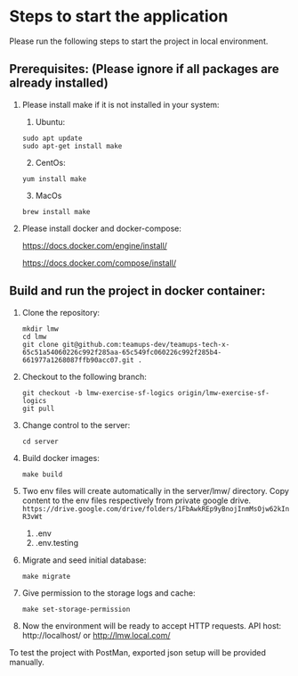 
# Steps to start the application
Please run the following steps to start the project in local environment.

## Prerequisites: (Please ignore if all packages are already installed)
1. Please install make if it is not installed in your system: 
   1. Ubuntu:
   ```
   sudo apt update
   sudo apt-get install make
   ```
   2. CentOs:
   ```
   yum install make
   ```
   3. MacOs
   ```
   brew install make
   ```
2. Please install docker and docker-compose:

   https://docs.docker.com/engine/install/

   https://docs.docker.com/compose/install/

## Build and run the project in docker container:
1. Clone the repository:
   ``` 
   mkdir lmw
   cd lmw
   git clone git@github.com:teamups-dev/teamups-tech-x-65c51a54060226c992f285aa-65c549fc060226c992f285b4-661977a1268087ffb90acc07.git .
   ```
2. Checkout to the following branch:
   ```
   git checkout -b lmw-exercise-sf-logics origin/lmw-exercise-sf-logics
   git pull
   ```
3. Change control to the server:
   ``` 
   cd server
   ```
4. Build docker images:
   
   ```
   make build 
   ```
5. Two env files will create automatically in the server/lmw/ directory. Copy content to the env files respectively from private google drive. ```https://drive.google.com/drive/folders/1FbAwkREp9yBnojInmMsOjw62kInR3vWt```
   1. .env
   2. .env.testing


6. Migrate and seed initial database:

   ```
   make migrate
   ```
7. Give permission to the storage logs and cache:
   ```
   make set-storage-permission
   ```
7. Now the environment will be ready to accept HTTP requests. API host:
   http://localhost/
   or
   http://lmw.local.com/

To test the project with PostMan, exported json setup will be provided manually.